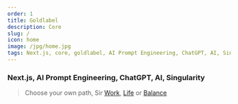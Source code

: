 ```yaml
---
order: 1
title: Goldlabel 
description: Core
slug: /
icon: home
image: /jpg/home.jpg
tags: Next.js, core, goldlabel, AI Prompt Engineering, ChatGPT, AI, Singularity
---
```

### Next.js, AI Prompt Engineering, ChatGPT, AI, Singularity

> Choose your own path, Sir [Work](/work), [Life](/life) or [Balance](/balance)